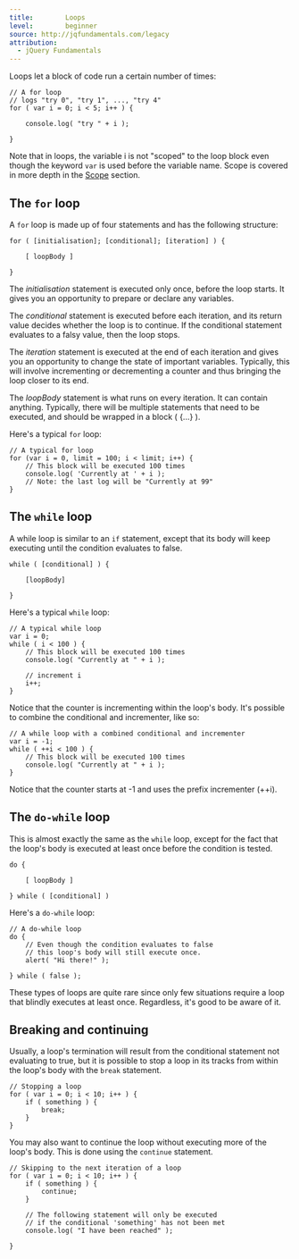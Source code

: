 ```yaml
---
title:        Loops
level:        beginner
source: http://jqfundamentals.com/legacy
attribution:
  - jQuery Fundamentals
---
```

Loops let a block of code run a certain number of times:

```
// A for loop
// logs "try 0", "try 1", ..., "try 4"
for ( var i = 0; i < 5; i++ ) {

	console.log( "try " + i );

}
```

Note that in loops, the variable i is not "scoped" to the loop block even though the keyword `var` is used before the variable name. Scope is covered in more depth in the [Scope](/scope/) section.

## The `for` loop

A `for` loop is made up of four statements and has the following structure:

```
for ( [initialisation]; [conditional]; [iteration] ) {

	[ loopBody ]

}
```

The _initialisation_ statement is executed only once, before the loop starts. It gives you an opportunity to prepare or declare any variables.

The _conditional_ statement is executed before each iteration, and its return value decides whether the loop is to continue. If the conditional statement evaluates to a falsy value, then the loop stops.

The _iteration_ statement is executed at the end of each iteration and gives you an opportunity to change the state of important variables. Typically, this will involve incrementing or decrementing a counter and thus bringing the loop closer to its end.

The _loopBody_ statement is what runs on every iteration. It can contain anything. Typically, there will be multiple statements that need to be executed, and should be wrapped in a block ( {...} ).

Here's a typical `for` loop:

```
// A typical for loop
for (var i = 0, limit = 100; i < limit; i++) {
	// This block will be executed 100 times
	console.log( 'Currently at ' + i );
	// Note: the last log will be "Currently at 99"
}
```

## The `while` loop

A while loop is similar to an `if` statement, except that its body will keep executing until the condition evaluates to false.

```
while ( [conditional] ) {

	[loopBody]

}
```

Here's a typical `while` loop:

```
// A typical while loop
var i = 0;
while ( i < 100 ) {
	// This block will be executed 100 times
	console.log( "Currently at " + i );

	// increment i
	i++;
}
```

Notice that the counter is incrementing within the loop's body. It's possible to combine the conditional and incrementer, like so:

```
// A while loop with a combined conditional and incrementer
var i = -1;
while ( ++i < 100 ) {
	// This block will be executed 100 times
	console.log( "Currently at " + i );
}
```

Notice that the counter starts at -1 and uses the prefix incrementer (++i).

## The `do-while` loop

This is almost exactly the same as the `while` loop, except for the fact that the loop's body is executed at least once before the condition is tested.

```
do {

	[ loopBody ]

} while ( [conditional] )
```
Here's a `do-while` loop:

```
// A do-while loop
do {
	// Even though the condition evaluates to false
	// this loop's body will still execute once.
	alert( "Hi there!" );

} while ( false );
```

These types of loops are quite rare since only few situations require a loop that blindly executes at least once. Regardless, it's good to be aware of it.

## Breaking and continuing

Usually, a loop's termination will result from the conditional statement not evaluating to true, but it is possible to stop a loop in its tracks from within the loop's body with the `break` statement.

```
// Stopping a loop
for ( var i = 0; i < 10; i++ ) {
	if ( something ) {
		break;
	}
}
```

You may also want to continue the loop without executing more of the loop's body. This is done using the `continue` statement.

```
// Skipping to the next iteration of a loop
for ( var i = 0; i < 10; i++ ) {
	if ( something ) {
		continue;
	}

	// The following statement will only be executed
	// if the conditional 'something' has not been met
	console.log( "I have been reached" );

}
```
